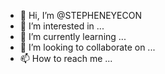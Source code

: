 - 👋 Hi, I’m @STEPHENEYECON
- 👀 I’m interested in ...
- 🌱 I’m currently learning ...
- 💞️ I’m looking to collaborate on ...
- 📫 How to reach me ...

<!---
STEPHENEYECON/STEPHENEYECON is a ✨ special ✨ repository because its `README.md` (this file) appears on your GitHub profile.
You can click the Preview link to take a look at your changes.
--->
